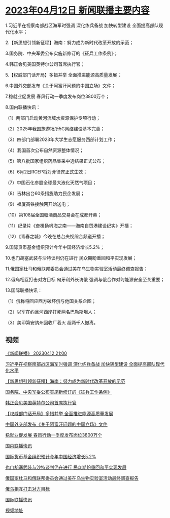 # [2023年04月12日 新闻联播主要内容](https://tv.cctv.com/lm/xwlb/day/20230412.shtml)

1.习近平在视察南部战区海军时强调 深化练兵备战 加快转型建设 全面提高部队现代化水平；

2.【新思想引领新征程】海南：努力成为新时代改革开放的示范；

3.国务院、中央军委公布实施新修订的《征兵工作条例》；

4.韩正会见美国英特尔公司首席执行官；

5.【权威部门话开局】多措并举 全面推进能源高质量发展；

6.中国外交部发布《关于阿富汗问题的中国立场》文件；

7.稳就业促发展 春风行动一季度发布岗位3800万个；

8.国内联播快讯：

（1）两部门启动黄河流域水资源保护专项行动；

（2）2025年我国旅游场所5G网络建设基本完善；

（3）四部门部署2023年大学生志愿服务西部计划工作；

（4）我国首次公布自然资源整体情况；

（5）第八批国家组织药品集采中选结果正式公布；

（6）6月2日RCEP将对菲律宾正式生效；

（7）中国石化参股全球最大液化天然气项目；

（8）吉林出台60条措施助力民企发展；

（9）福厦高铁接触网开始送电；

（10）第108届全国糖酒商品交易会在成都开幕；

（11）纪录片《奋楫扬帆海之南——海南自贸港建设纪实》开播；

（12）《青春之城》今晚在总台央视综合频道开播；

9.国际货币基金组织预计今年中国经济增长5.2%；

10.也门胡塞武装与沙特谈判仍在进行 民众期盼重回和平实现发展；

11.俄国家杜马和俄联邦委员会通过美在乌生物实验室活动最终调查报告；

12.俄乌相互打击对方目标 匈牙利外长访俄 强调与俄合作对匈能源安全至关重要；

13.国际联播快讯：

（1）俄称将回应西方破坏俄与他国关系企图；

（2）以军在约旦河西岸打死两名巴勒斯坦人；

（3）美印第安纳州回收厂着火 超两千人撤离。

## 视频

[《新闻联播》 20230412 21:00](https://tv.cctv.com/2023/04/12/VIDEomnpfRlpZEgyXsNVBbA1230412.shtml)

[习近平在视察南部战区海军时强调 深化练兵备战 加快转型建设 全面提高部队现代化水平](https://tv.cctv.com/2023/04/12/VIDEXGmvB6mm4CeuGrXsyc4J230412.shtml)

[【新思想引领新征程】海南：努力成为新时代改革开放的示范](https://tv.cctv.com/2023/04/12/VIDEzz2zljKEubrTw7AwKaP1230412.shtml)

[国务院、中央军委公布实施新修订的《征兵工作条例》](https://tv.cctv.com/2023/04/12/VIDE0sUpsN6fWWHZNeCB3zYi230412.shtml)

[韩正会见美国英特尔公司首席执行官](https://tv.cctv.com/2023/04/12/VIDER24v4niuqHInypFeICFW230412.shtml)

[【权威部门话开局】多措并举 全面推进能源高质量发展](https://tv.cctv.com/2023/04/12/VIDE49jlL5vAkMPT7P6WMHdl230412.shtml)

[中国外交部发布《关于阿富汗问题的中国立场》文件](https://tv.cctv.com/2023/04/12/VIDEklo2ZZAERkgciLMegczT230412.shtml)

[稳就业促发展 春风行动一季度发布岗位3800万个](https://tv.cctv.com/2023/04/12/VIDER2dmt1DDHTGa4Ez9jP98230412.shtml)

[国内联播快讯](https://tv.cctv.com/2023/04/12/VIDEiRQh6fkMsOBxIaS0OePW230412.shtml)

[国际货币基金组织预计今年中国经济增长5.2%](https://tv.cctv.com/2023/04/12/VIDEGZtkasOjyT807luHYQiZ230412.shtml)

[也门胡塞武装与沙特谈判仍在进行 民众期盼重回和平实现发展](https://tv.cctv.com/2023/04/12/VIDE9QZsDMbfZxgeqbANiHiV230412.shtml)

[俄国家杜马和俄联邦委员会通过美在乌生物实验室活动最终调查报告](https://tv.cctv.com/2023/04/12/VIDEPJq5imkwBLPc3eLhxwBs230412.shtml)

[俄乌相互打击对方目标](https://tv.cctv.com/2023/04/12/VIDESgmKAyKxADpxiHHoFQ2F230412.shtml)

[国际联播快讯](https://tv.cctv.com/2023/04/12/VIDEzLaw9v9T5WtIYqvp8bE1230412.shtml)

[视频地址](https://tv.cctv.com/lm/xwlb/day/20230412.shtml) 

